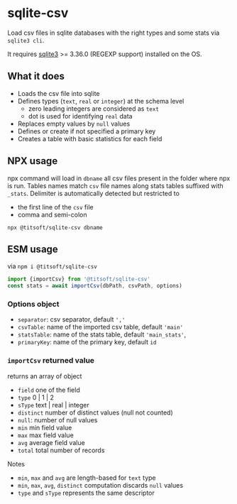 # sqlite-csv
Load csv files in sqlite databases with the right types and some stats via `sqlite3 cli`.

It requires [sqlite3](https://www.sqlite.org/download.html) >= 3.36.0  (REGEXP support) installed on the OS.

## What it does
- Loads the csv file into sqlite
- Defines types (`text`, `real` or `integer`) at the schema level
  - zero leading integers are considered as `text`
  - dot is used for identifying  `real` data
- Replaces empty values by `null` values
- Defines or create if not specified a primary key
- Creates a table with basic statistics for each field

## NPX usage
npx command will load in `dbname` all csv files present in the folder where npx is run. Tables names match `csv` file names along stats tables suffixed with `_stats`. Delimiter is automatically detected but restricted to
- the first line of the `csv` file
- comma and semi-colon

```shell
npx @titsoft/sqlite-csv dbname
```

## ESM usage
via `npm i @titsoft/sqlite-csv`
```javascript
import {importCsv} from '@titsoft/sqlite-csv'
const stats = await importCsv(dbPath, csvPath, options)
```
### Options object
- `separator`:  csv separator, default `','`
- `csvTable`: name of the imported csv table, default `'main'`
- `statsTable`: name of the stats table, default `'main_stats'`,
- `primaryKey`: name of the primary key, default `id`

### `importCsv` returned value
returns an array of object
- `field`  one of the field
- `type` 0 | 1 | 2
- `sType` text | real | integer
- `distinct` number of distinct values (null not counted)
- `null`: number of null values
- `min` min field value
- `max` max field value
- `avg` average field value
- `total` total number of records

Notes
- `min`, `max` and `avg` are length-based for `text` type
- `min`, `max`, `avg`, `distinct` computation discards `null` values
- `type` and `sType` represents the same descriptor






